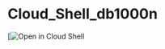 # Cloud_Shell_db1000n

[![Open in Cloud Shell](https://console.cloud.google.com/cloudshell/editor?cloudshell=true&shellonly=true&git_repo=https://github.com/patatakartata/Cloud_Shell_db1000n&tutorial=tutorial.md)
